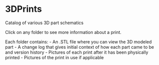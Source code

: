 # 3DPrints
Catalog of various 3D part schematics

Click on any folder to see more information about a print.

Each folder contains:
    - An .STL file where you can view the 3D modeled part
    - A change log that gives initial context of how each part came to be and version history
    - Pictures of each print after it has been physically printed
    - Pictures of the print in use if applicable
